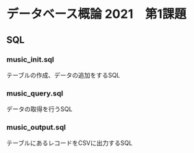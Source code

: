 # データベース概論 2021　第1課題

## SQL

### music_init.sql
テーブルの作成、データの追加をするSQL

### music_query.sql
データの取得を行うSQL

### music_output.sql
テーブルにあるレコードをCSVに出力するSQL